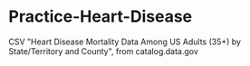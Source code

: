 # Practice-Heart-Disease
CSV "Heart Disease Mortality Data Among US Adults (35+) by State/Territory and County", from catalog.data.gov
